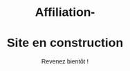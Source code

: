 # Affiliation-
<!DOCTYPE html>
<html>
<head>
  <meta charset="UTF-8">
  <title>Site en construction</title>
</head>
<body style="font-family: sans-serif; text-align: center; padding-top: 100px;">
  <h1>Site en construction</h1>
  <p>Revenez bientôt !</p>
</body>
</html>
